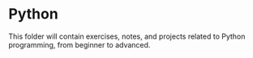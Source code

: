 # Python
This folder will contain exercises, notes, and projects related to Python programming, from beginner to advanced.